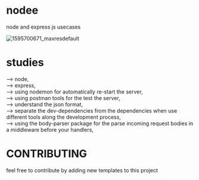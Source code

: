 # nodee
node and express js usecases </br>


![1595700671_maxresdefault](https://user-images.githubusercontent.com/72499839/110999277-30f82f00-8391-11eb-8a1a-d13bdc41c5e1.jpg)


# studies
 -->  node,</br>
  -->   express,</br>
  -->   using nodemon for automatically re-start the server,</br>
  -->    using postman tools for the test the server,</br>
   -->   understand the json format,</br>
    -->  separate the dev-dependencies from the dependencies when use different tools along the development process,</br>
   -->   using the body-parser package for the parse incoming request bodies in a middleware before your handlers,
     
     
     
     
# CONTRIBUTING

 feel free to contribute by adding new templates to this project
